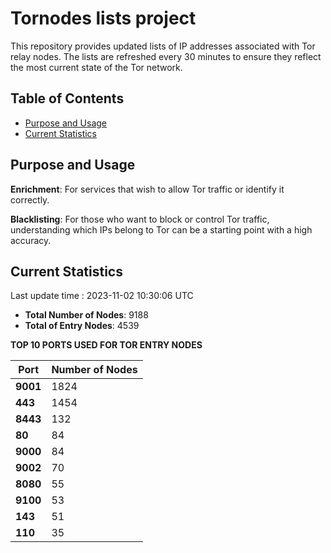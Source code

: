 # Tornodes lists project

This repository provides updated lists of IP addresses associated with Tor relay nodes. The lists are refreshed every 30 minutes to ensure they reflect the most current state of the Tor network.

## Table of Contents

- [Purpose and Usage](#purpose-and-usage)
- [Current Statistics](#current-statistics)


## Purpose and Usage

**Enrichment**: For services that wish to allow Tor traffic or identify it correctly.

**Blacklisting**: For those who want to block or control Tor traffic, understanding which IPs belong to Tor can be a starting point with a high accuracy.

## Current Statistics

Last update time : 2023-11-02 10:30:06 UTC

- **Total Number of Nodes**: 9188
- **Total of Entry Nodes**: 4539

**TOP 10 PORTS USED FOR TOR ENTRY NODES**

| **Port** | **Number of Nodes** |
|------|-----------------|
| **9001**   | 1824  |
| **443**   | 1454  |
| **8443**   | 132  |
| **80**   | 84  |
| **9000**   | 84  |
| **9002**   | 70  |
| **8080**   | 55  |
| **9100**   | 53  |
| **143**   | 51  |
| **110**   | 35  |


